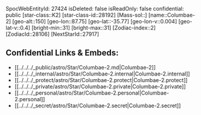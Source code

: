 ﻿---
location: [-35.77,-87.75,150]
type: Star
tags:
- astro/Star

---
SpocWebEntityId: 27424
isDeleted: false
isReadOnly: false
confidential: public
[star-class::K2]
[star-class-id::28192]
[Mass-sol::]
[name::Columbae-2]
[geo-alt::150]
[geo-lon::87.75]
[geo-lat::-35.77]
[geo-lon-v::0.004]
[geo-lat-v::0.4]
[bright-min::31]
[bright-max::31]
[Zodiac-index::2]
[ZodiacId::28106]
[NextStarId::27917]



## Confidential Links & Embeds: 
- [[../../../_public/astro/Star/Columbae-2.md|Columbae-2]] 
- [[../../../_internal/astro/Star/Columbae-2.internal|Columbae-2.internal]] 
- [[../../../_protect/astro/Star/Columbae-2.protect|Columbae-2.protect]] 
- [[../../../_private/astro/Star/Columbae-2.private|Columbae-2.private]] 
- [[../../../_personal/astro/Star/Columbae-2.personal|Columbae-2.personal]] 
- [[../../../_secret/astro/Star/Columbae-2.secret|Columbae-2.secret]]

